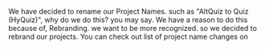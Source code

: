 We have decided to rename our Project Names.
such as "AltQuiz to Quiz (HyQuiz)", why do we do this? you may say.
We have a reason to do this because of, Rebranding. we want to be more recognized. so we decided
to rebrand our projects. You can check out list of project name changes on
